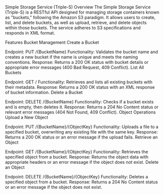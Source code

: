 Simple Storage Service (Triple-S)
Overview
The Simple Storage Service (Triple-S) is a RESTful API designed for managing storage containers known as "buckets," following the Amazon S3 paradigm. It allows users to create, list, and delete buckets, as well as upload, retrieve, and delete objects within those buckets. The service adheres to S3 specifications and responds in XML format.

Features
Bucket Management
Create a Bucket

Endpoint: PUT /{BucketName}
Functionality: Validates the bucket name and creates a new bucket if the name is unique and meets the naming conventions.
Response: Returns a 200 OK status with bucket details or appropriate error messages (400 Bad Request, 409 Conflict).
List All Buckets

Endpoint: GET /
Functionality: Retrieves and lists all existing buckets with their metadata.
Response: Returns a 200 OK status with an XML response of bucket information.
Delete a Bucket

Endpoint: DELETE /{BucketName}
Functionality: Checks if a bucket exists and is empty, then deletes it.
Response: Returns a 204 No Content status or relevant error messages (404 Not Found, 409 Conflict).
Object Operations
Upload a New Object

Endpoint: PUT /{BucketName}/{ObjectKey}
Functionality: Uploads a file to a specified bucket, overwriting any existing file with the same key.
Response: Returns a 200 OK status or an error message if the upload fails.
Retrieve an Object

Endpoint: GET /{BucketName}/{ObjectKey}
Functionality: Retrieves the specified object from a bucket.
Response: Returns the object data with appropriate headers or an error message if the object does not exist.
Delete an Object

Endpoint: DELETE /{BucketName}/{ObjectKey}
Functionality: Deletes a specified object from a bucket.
Response: Returns a 204 No Content status or an error message if the object does not exist.